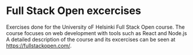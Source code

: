 # Full Stack Open excercises
Exercises done for the University oF Helsinki Full Stack Open course.
The course focuses on web development with tools such as React and Node.js
A detailed description of the course and its excercises can be seen at https://fullstackopen.com/.
